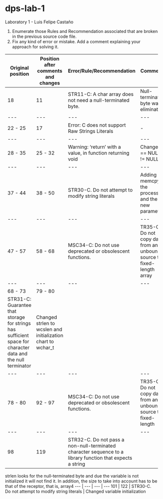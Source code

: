# dps-lab-1
Laboratory 1 - Luis Felipe Castaño

1. Enumerate those Rules and Recommendation associated that are broken in the previous source code file.
2. Fix any kind of error or mistake. Add a comment explaining your approach for solving it.

Original position | Position after comments and changes | Error/Rule/Recommendation | Comments 
--- | --- | --- | --- 
18 | 11 | STR11-C: A char array does not need a null-terminated byte. |  Null-terminated byte was eliminated
 --- | --- | --- | --- 
22 - 25 | 17 | Error: C does not support Raw Strings Literals | -
 --- | --- | --- | --- 
28 - 35 | 25 - 32 | Warning: ‘return’ with a value, in function returning void | Changed == NULL to != NULL 
--- | --- | --- | --- 
37 - 44 | 38 - 50 | STR30-C. Do not attempt to modify string literals | Adding memcpy to the process and the new parameters 
--- | --- | --- | --- 
47 - 57 |58 - 68 |MSC34-C: Do not use deprecated or obsolescent functions. |TR35-C: Do not copy data from an unbounded source to a fixed-length array |fgets instad get
--- | --- | --- | --- 
68 - 73 | 79 - 80 |
STR31-C: Guarantee that storage for strings has sufficient space for character data and the null terminator | Changed strlen to wcslen and initialization  chart to wchar_t
--- | --- | --- | --- 
78 - 80 | 92 - 97 | MSC34-C: Do not use deprecated or obsolescent functions. | TR35-C: Do not copy data from an unbounded source to a fixed-length  | Changed deprecated function and adding the null-terminated byte 
--- | --- | --- | --- 
98 | 119 | STR32-C. Do not pass a non-null-terminated character sequence to a library function that expects a string |
strlen looks for the null-terminated byte and due the variable is not initialized it will not find it. In addition, the size to take into account has to be that of the receptor, that is, array4 
--- | --- | --- | --- 
101 | 122 | STR30-C. Do not attempt to modify string literals | Changed variable initialization 












